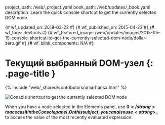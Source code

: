 project_path: /web/_project.yaml
book_path: /web/updates/_book.yaml
description: Learn the quick console shortcut to get the currently selected DOM node.

{# wf_updated_on: 2019-03-22 #} {# wf_published_on: 2015-04-22 #} {# wf_tags:
devtools #} {# wf_featured_image:
/web/updates/images/2015-05-19-console-shortcut-to-get-the-currently-selected-dom-node/dollar-zero.gif
#} {# wf_blink_components: N/A #}

# Текущий выбранный DOM-узел {: .page-title }

{% include "web/_shared/contributors/umarhansa.html" %}

<img
src="/web/updates/images/2015-05-19-console-shortcut-to-get-the-currently-selected-dom-node/dollar-zero.gif"
alt="Console shortcut to get the currently selected DOM node">

When you have a node selected in the Elements panel, use <strong>$0</strong> to
access it in the Console panel. On this subject, you can also use
<strong>$_</strong> to access the value of the most recently evaluated
expression.
